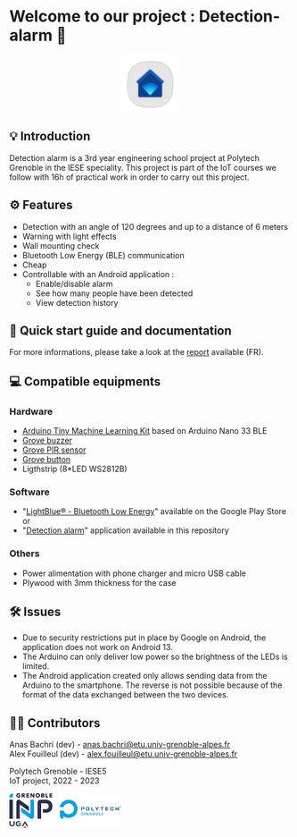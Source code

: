 # Welcome to our project : Detection-alarm 🔐

<p align="center">
  <img src="Images/Logo2.png" width="100">
</p>

## 💡 Introduction

Detection alarm is a 3rd year engineering school project at Polytech Grenoble in the IESE speciality. This project is part of the IoT courses we follow with 16h of practical work in order to carry out this project.

## ⚙️ Features

- Detection with an angle of 120 degrees and up to a distance of 6 meters
- Warning with light effects
- Wall mounting check
- Bluetooth Low Energy (BLE) communication
- Cheap
- Controllable with an Android application :
  - Enable/disable alarm
  - See how many people have been detected
  - View detection history
  

## 📲 Quick start guide and documentation

For more informations, please take a look at the [report](https://github.com/AlexFouilleul/Detection-alarm/blob/main/Report/report.md) available (FR).


## 💻 Compatible equipments

### Hardware
- [Arduino Tiny Machine Learning Kit](https://store.arduino.cc/products/arduino-tiny-machine-learning-kit) based on Arduino Nano 33 BLE
- [Grove buzzer](https://wiki.seeedstudio.com/Grove-Buzzer/)
- [Grove PIR sensor](https://wiki.seeedstudio.com/Grove-PIR_Motion_Sensor/)
- [Grove button](https://wiki.seeedstudio.com/Grove-Button/)
- Ligthstrip (8*LED WS2812B) 

### Software
- "[LightBlue® - Bluetooth Low Energy](https://play.google.com/store/apps/details?id=com.punchthrough.lightblueexplorer&hl=fr&gl=US&pli=1)" available on the Google Play Store<br>
or
- "[Detection alarm](https://github.com/AlexFouilleul/Detection-alarm/blob/main/Application/Detection_alarm.apk)" application available in this repository

### Others
- Power alimentation with phone charger and micro USB cable
- Plywood with 3mm thickness for the case

## 🛠️ Issues
- Due to security restrictions put in place by Google on Android, the application does not work on Android 13.
- The Arduino can only deliver low power so the brightness of the LEDs is limited.
- The Android application created only allows sending data from the Arduino to the smartphone. The reverse is not possible because of the format of the data exchanged between the two devices.

## 🧑‍💻 Contributors

Anas Bachri (dev) - [anas.bachri@etu.univ-grenoble-alpes.fr](mailto:Anas.Bachri@etu.univ-grenoble-alpes.fr)<br>
Alex Fouilleul (dev) - [alex.fouilleul@etu.univ-grenoble-alpes.fr](mailto:alex.fouilleul@etu.univ-grenoble-alpes.fr)<br>

Polytech Grenoble - IESE5<br>
IoT project, 2022 - 2023

<p align="left">
  <img src="Images/Logo_polytech.png" width="200">
</p>
